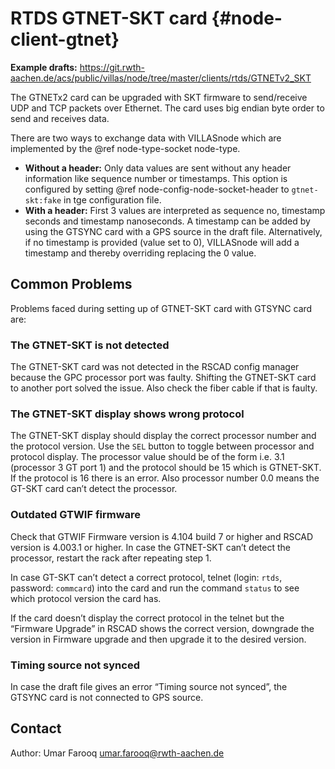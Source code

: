 # RTDS GTNET-SKT card {#node-client-gtnet}

**Example drafts:** <https://git.rwth-aachen.de/acs/public/villas/node/tree/master/clients/rtds/GTNETv2_SKT>

The GTNETx2 card can be upgraded with SKT firmware to send/receive UDP and TCP packets over Ethernet.
The card uses big endian byte order to send and receives data.

There are two ways to exchange data with VILLASnode which are implemented by the @ref node-type-socket node-type.

 - **Without a header:** Only data values are sent without any header information like sequence number or timestamps.
    This option is configured by setting @ref node-config-node-socket-header to `gtnet-skt:fake` in tge configuration file.
 - **With a header:** First 3 values are interpreted as sequence no, timestamp seconds and timestamp nanoseconds.
    A timestamp can be added by using the GTSYNC card with a GPS source in the draft file.
    Alternatively, if no timestamp is provided (value set to 0), VILLASnode will add a timestamp and thereby overriding replacing the 0 value.
 
## Common Problems

Problems faced during setting up of GTNET-SKT card with GTSYNC card are:

### The GTNET-SKT is not detected

The GTNET-SKT card was not detected in the RSCAD config manager because the GPC processor port was faulty.
Shifting the GTNET-SKT card to another port solved the issue.
Also check the fiber cable if that is faulty.

### The GTNET-SKT display shows wrong protocol

The GTNET-SKT display should display the correct processor number and the protocol version.
Use the `SEL` button to toggle between processor and protocol display.
The processor value should be of the form i.e. 3.1 (processor 3 GT port 1) and the protocol should be 15 which is GTNET-SKT.
If the protocol is 16 there is an error.
Also processor number 0.0 means the GT-SKT card can’t detect the processor.

### Outdated GTWIF firmware

Check that GTWIF Firmware version is 4.104 build 7 or higher and RSCAD version is 4.003.1 or higher.
In case the GTNET-SKT can’t detect the processor, restart the rack after repeating step 1.

In case GT-SKT can’t detect a correct protocol, telnet (login: `rtds`, password: `commcard`) into the card and run the command `status` to see which protocol version the card has.

If the card doesn’t display the correct protocol in the telnet but the “Firmware Upgrade” in RSCAD shows the correct version, downgrade the version in Firmware upgrade and then upgrade it to the desired version.
 
### Timing source not synced
 
In case the draft file gives an error “Timing source not synced”, the GTSYNC card is not connected to GPS source.

## Contact
 
Author: Umar Farooq <umar.farooq@rwth-aachen.de>
